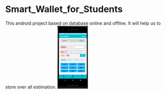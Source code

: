 # Smart_Wallet_for_Students
This android project based on database online and offline. It will help us to store over all estimation. 
<img src="Images/Home.jpg" height="200">
